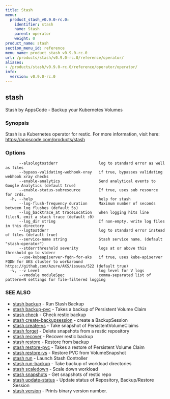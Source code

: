 ```yaml
---
title: Stash
menu:
  product_stash_v0.9.0-rc.0:
    identifier: stash
    name: Stash
    parent: operator
    weight: 0
product_name: stash
section_menu_id: reference
menu_name: product_stash_v0.9.0-rc.0
url: /products/stash/v0.9.0-rc.0/reference/operator/
aliases:
- /products/stash/v0.9.0-rc.0/reference/operator/operator/
info:
  version: v0.9.0-rc.0
---
```


## stash

Stash by AppsCode - Backup your Kubernetes Volumes

### Synopsis

Stash is a Kubernetes operator for restic. For more information, visit here: https://appscode.com/products/stash

### Options

```
      --alsologtostderr                  log to standard error as well as files
      --bypass-validating-webhook-xray   if true, bypasses validating webhook xray checks
      --enable-analytics                 Send analytical events to Google Analytics (default true)
      --enable-status-subresource        If true, uses sub resource for crds.
  -h, --help                             help for stash
      --log-flush-frequency duration     Maximum number of seconds between log flushes (default 5s)
      --log_backtrace_at traceLocation   when logging hits line file:N, emit a stack trace (default :0)
      --log_dir string                   If non-empty, write log files in this directory
      --logtostderr                      log to standard error instead of files (default true)
      --service-name string              Stash service name. (default "stash-operator")
      --stderrthreshold severity         logs at or above this threshold go to stderr
      --use-kubeapiserver-fqdn-for-aks   if true, uses kube-apiserver FQDN for AKS cluster to workaround https://github.com/Azure/AKS/issues/522 (default true)
  -v, --v Level                          log level for V logs
      --vmodule moduleSpec               comma-separated list of pattern=N settings for file-filtered logging
```

### SEE ALSO

* [stash backup](/products/stash/v0.9.0-rc.0/reference/operator/stash_backup)	 - Run Stash Backup
* [stash backup-pvc](/products/stash/v0.9.0-rc.0/reference/operator/stash_backup-pvc)	 - Takes a backup of Persistent Volume Claim
* [stash check](/products/stash/v0.9.0-rc.0/reference/operator/stash_check)	 - Check restic backup
* [stash create-backupsession](/products/stash/v0.9.0-rc.0/reference/operator/stash_create-backupsession)	 - create a BackupSession
* [stash create-vs](/products/stash/v0.9.0-rc.0/reference/operator/stash_create-vs)	 - Take snapshot of PersistentVolumeClaims
* [stash forget](/products/stash/v0.9.0-rc.0/reference/operator/stash_forget)	 - Delete snapshots from a restic repository
* [stash recover](/products/stash/v0.9.0-rc.0/reference/operator/stash_recover)	 - Recover restic backup
* [stash restore](/products/stash/v0.9.0-rc.0/reference/operator/stash_restore)	 - Restore from backup
* [stash restore-pvc](/products/stash/v0.9.0-rc.0/reference/operator/stash_restore-pvc)	 - Takes a restore of Persistent Volume Claim
* [stash restore-vs](/products/stash/v0.9.0-rc.0/reference/operator/stash_restore-vs)	 - Restore PVC from VolumeSnapshot
* [stash run](/products/stash/v0.9.0-rc.0/reference/operator/stash_run)	 - Launch Stash Controller
* [stash run-backup](/products/stash/v0.9.0-rc.0/reference/operator/stash_run-backup)	 - Take backup of workload directories
* [stash scaledown](/products/stash/v0.9.0-rc.0/reference/operator/stash_scaledown)	 - Scale down workload
* [stash snapshots](/products/stash/v0.9.0-rc.0/reference/operator/stash_snapshots)	 - Get snapshots of restic repo
* [stash update-status](/products/stash/v0.9.0-rc.0/reference/operator/stash_update-status)	 - Update status of Repository, Backup/Restore Session
* [stash version](/products/stash/v0.9.0-rc.0/reference/operator/stash_version)	 - Prints binary version number.

